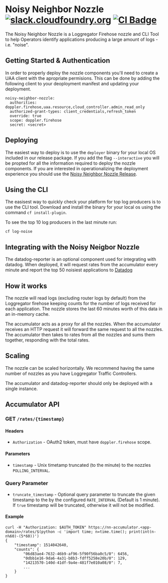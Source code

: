 Noisy Neighbor Nozzle
[![slack.cloudfoundry.org][slack-badge]][loggregator-slack]
[![CI Badge][ci-badge]][ci-pipeline]
=====================

The Noisy Neighbor Nozzle is a Loggregator Firehose nozzle and
CLI Tool to help Operators identify applications producing a large
amount of logs - i.e. "noise".

## Getting Started & Authentication
In order to properly deploy the nozzle components you'll need to create
a UAA client with the apropriate permisions. This can be done by adding the
following client to your deoployment manifest and updating your deployment.


```
noisy-neighbor-nozzle:
  authorities: doppler.firehose,uaa.resource,cloud_controller.admin_read_only
  authorized-grant-types: client_credentials,refresh_token
  override: true
  scope: doppler.firehose
  secret: <secret>
```


## Deploying
The easiest way to deploy is to use the `deployer` binary for your local OS included in
our release package. If you add the flag `--interactive` you will be propted for all
the information required to deploy the nozzle components. If you are interested in
operationalizing the deployment experience you should use the [Noisy Neighbor Nozzle
Release][noisy-neighbor-nozzle-release].

## Using the CLI
The easisest way to quickly check your platform for top log producers is to use
the CLI tool. Download and install the binary for your local os using the command
`cf install-plugin`.

To see the top 10 log producers in the last minute run:

```
cf log-noise
```

## Integrating with the Noisy Neigbor Nozzle
The datadog-reporter is an optional component used for integrating with datadog.
When deployed, it will request rates from the accumulator every minute and
report the top 50 noisiest applications to [Datadog][datadog]


## How it works

The nozzle will read logs (excluding router logs by default) from the
Loggregator firehose keeping counts for the number of logs received for each
application. The nozzle stores the last 60 minutes worth of this data in an
in-memory cache.

The accumulator acts as a proxy for all the nozzles. When the accumulator
receives an HTTP request it will forward the same request to all the nozzles.
The accumulator then takes to rates from all the nozzles and sums them together,
responding with the total rates.


## Scaling

The nozzle can be scaled horizontally. We recommend having the same number of
nozzles as you have Loggregator Traffic Controllers.

The accumulator and datadog-reporter should only be deployed with a single
instance.

## Accumulator API

### **GET** `/rates/{timestamp}`

#### Headers

- `Authorization` - OAuth2 token, must have `doppler.firehose` scope.

#### Parameters

- `timestamp` - Unix timetamp truncated (to the minute) to the nozzles `POLLING_INTERVAL`.

### Query Parameter

- `truncate_timestamp` - Optional query parameter to truncate the given
  timestamp to the by the configured `RATE_INTERVAL` (Default is 1 minute). If
  `true` timestamp will be truncated, otherwise it will not be modified.

#### Example

```
curl -H "Authorization: $AUTH_TOKEN" https://nn-accumulator.<app-domain>/rates/$(python -c 'import time; n=time.time(); print(int(n-n%60)-(5*60))')
{
    "timestamp": 1514042640,
    "counts": {
        "06d83ae4-7632-46b9-af96-5f90f56ba0c5/0": 6456,
        "0dbb1e16-9da6-4a31-b8b3-fdff5258e20b/0": 129,
        "14213570-140d-41df-9a4e-481f7e010a08/0": 7,
        ...
    }
}
```


[bosh]:              https://bosh.io
[nn-releases]:        https://github.com/cloudfoundry/noisy-neighbor-nozzle/releases
[cf-cli]:            https://github.com/cloudfoundry/cli
[datadog]:           https://datadoghq.com
[ci-badge]:          https://loggregator.ci.cf-app.com/api/v1/pipelines/products/jobs/noisy-neighbor-nozzle-bump-submodule/badge
[ci-pipeline]:       https://loggregator.ci.cf-app.com/teams/main/pipelines/products/jobs/noisy-neighbor-nozzle-bump-submodule
[slack-badge]:       https://slack.cloudfoundry.org/badge.svg
[firehose-details]:  https://github.com/cloudfoundry/loggregator-release#consuming-the-firehose
[loggregator-slack]: https://cloudfoundry.slack.com/archives/loggregator
[noisy-neighbor-nozzle]:         https://code.cloudfoundry.org/noisy-neighbor-nozzle
[noisy-neighbor-nozzle-release]: https://code.cloudfoundry.org/noisy-neighbor-nozzle-release
[uaa-user-vs-client]: https://github.com/cloudfoundry/uaa/blob/master/docs/UAA-Tokens.md#users-and-clients-and-other-actors
